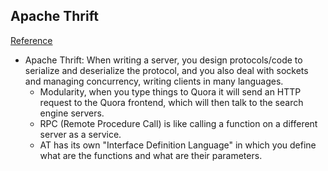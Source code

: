 ## Apache Thrift
[Reference](https://www.quora.com/In-simple-terms-what-is-Thrift-software-framework-and-what-does-it-do)

- Apache Thrift: When writing a server, you design protocols/code to serialize and deserialize the protocol, and you also deal with sockets and managing concurrency, writing clients in many languages.
  - Modularity, when you type things to Quora it will send an HTTP request to the Quora frontend, which will then talk to the search engine servers.
  - RPC (Remote Procedure Call) is like calling a function on a different server as a service.
  - AT has its own "Interface Definition Language" in which you define what are the functions and what are their parameters.
